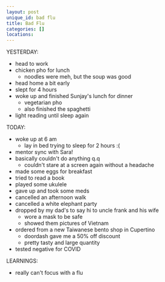 ```yaml
---
layout: post
unique_id: bad flu
title: Bad Flu
categories: []
locations: 
---
```


YESTERDAY:
* head to work
* chicken pho for lunch
  * noodles were meh, but the soup was good
* head home a bit early
* slept for 4 hours
* woke up and finished Sunjay's lunch for dinner
  * vegetarian pho
  * also finished the spaghetti
* light reading until sleep again

TODAY:
* woke up at 6 am
  * lay in bed trying to sleep for 2 hours :(
* mentor sync with Sara!
* basically couldn't do anything q.q
  * couldn't stare at a screen again without a headache
* made some eggs for breakfast
* tried to read a book
* played some ukulele
* gave up and took some meds
* cancelled an afternoon walk
* cancelled a white elephant party
* dropped by my dad's to say hi to uncle frank and his wife
  * wore a mask to be safe
  * showed them pictures of Vietnam
* ordered from a new Taiwanese bento shop in Cupertino
  * doordash gave me a 50% off discount
  * pretty tasty and large quantity
* tested negative for COVID

LEARNINGS:
* really can't focus with a flu
